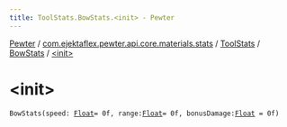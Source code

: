 ```yaml
---
title: ToolStats.BowStats.<init> - Pewter
---
```


[Pewter](../../../index.html) / [com.ejektaflex.pewter.api.core.materials.stats](../../index.html) / [ToolStats](../index.html) / [BowStats](index.html) / [&lt;init&gt;](./-init-.html)

# &lt;init&gt;

`BowStats(speed: `[`Float`](https://kotlinlang.org/api/latest/jvm/stdlib/kotlin/-float/index.html)` = 0f, range: `[`Float`](https://kotlinlang.org/api/latest/jvm/stdlib/kotlin/-float/index.html)` = 0f, bonusDamage: `[`Float`](https://kotlinlang.org/api/latest/jvm/stdlib/kotlin/-float/index.html)` = 0f)`